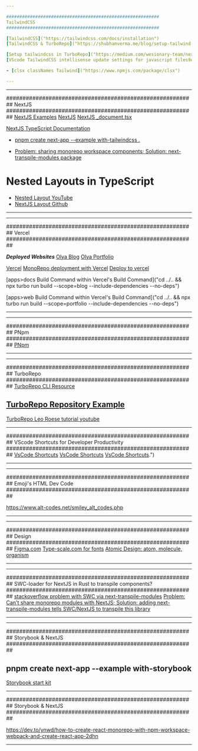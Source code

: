 ```yaml
---

##########################################################
TailwindCSS
##########################################################

[TailwindCSS]("https://tailwindcss.com/docs/installation")
[TailwindCSS & TurboRepo]("https://shubhamverma.me/blog/setup-tailwind-css-with-turborepo")

[Setup tailwindcss in TurboRepo]("https://medium.com/wesionary-team/next-js-in-turborepo-with-chakra-ui-tailwindcss-6671e6cf730d")
[VScode TailwindCSS intellisense update settings for javascript files9ol.]("https://dev.to/papaponmx/how-to-enable-tailwind-intellisense-on-tsx-files-230b")

- [clsx classNames Tailwind]("https://www.npmjs.com/package/clsx")

---
```


---

##########################################################
NextJS
##########################################################
[NextJS Examples]("https://nextjs.org/examples")
[NextJS]("https://nextjs.org/docs/getting-started")
[NextJS \_document.tsx]("https://nextjs.org/docs/advanced-features/custom-document")

[NextJS TypeScript Documentation]("https://nextjs.org/docs/basic-features/typescript#custom-app")

- [pnpm create next-app --example with-tailwindcss .]("https://github.com/vercel/next.js/tree/canary/examples/with-tailwindcss")

- [Problem: sharing monorepo workspace components; Solution: next-transpile-modules package]("https://dailydevsblog.com/troubleshoot/resolved-turborepo-library-consuming-another-library-you-may-need-an-appropriate-loader-to-handle-this-file-type-189221/")

# Nested Layouts in TypeScript

- [Nested Layout YouTube]("https://www.youtube.com/watch?v=WOeLxL2DF3E")
- [NextJS Layout Github]("https://github.com/brookslybrand/next-nested-layouts")

---

---

##########################################################
Vercel
##########################################################

**_Deployed Websites_**
[Olya Blog]("https://olya-blog.vercel.app/")
[Olya Portfolio]("https://olya-portfolio.vercel.app/")

[Vercel]("https://vercel.com/docs/concepts/monorepos/turborepo")
[MonoRepo deployment with Vercel]("https://vercel.com/blog/monorepos")
[Deploy to vercel]("https://www.youtube.com/watch?v=_sB2E1XnzOY")

[apps>docs Build Command within Vercel's Build Command]("cd ../.. && npx turbo run build --scope=blog --include-dependencies --no-deps")

[apps>web Build Command within Vercel's Build Command]("cd ../.. && npx turbo run build --scope=portfolio --include-dependencies --no-deps")

---

---

##########################################################
PNpm
##########################################################
[PNpm]("https://pnpm.io/workspaces")

---

---

##########################################################
TurboRepo
##########################################################
[TurboRepo CLI Resource]("https://turborepo.org/docs/reference/command-line-reference")

## [TurboRepo Repository Example]("https://github.com/mnismt/turborepo-pnpm-example/blob/main/package.json")

[TurboRepo Leo Roese tutorial youtube]("https://www.youtube.com/watch?v=YQLw5kJ1yrQ")

---

##########################################################
VScode Shortcuts for Developer Productivity
##########################################################
[VsCode Shortcuts]("https://code.visualstudio.com/docs/editor/codebasics#:~:text=VS%20Code%20supports%20multiple%20cursors,insert%20cursors%20below%20or%20above.")
[VsCode Shortcuts]("https://owenconti.com/posts/5-keyboard-shortcuts-to-navigate-your-code-faster")
[VsCode Shortcuts]("https://blog.logrocket.com/learn-these-keyboard-shortcuts-to-become-a-vs-code-ninja/#:~:text=You%20can%20switch%20between%20views,page%20up%20%2F%20page%20down%20).")

---

---

##########################################################
Emoji's HTML Dev Code
##########################################################

https://www.alt-codes.net/smiley_alt_codes.php

---

---

##########################################################
Design
##########################################################
[Figma.com]("https://www.figma.com/")
[Type-scale.com for fonts]("https://type-scale.com/")
[Atomic Design: atom, molecule, organism]("")

---

---

##########################################################
SWC-loader for NextJS in Rust to transpile components?
##########################################################
[stackoverflow problem with SWC via next-transpile-modules]("https://stackoverflow.com/questions/70635365/how-to-transpile-node-modules-with-turborepo-and-swc")
[Problem: Can't share monorepo modules with NextJS; Solution: adding next-transpile-modules tells SWC/NextJS to transpile this library]("https://dailydevsblog.com/troubleshoot/resolved-turborepo-library-consuming-another-library-you-may-need-an-appropriate-loader-to-handle-this-file-type-189221/")

---

---

##########################################################
Storybook & NextJS
##########################################################

## pnpm create next-app --example with-storybook

[Storybook start kit]("https://github.com/vercel/next.js/tree/canary/examples/with-storybook-styled-jsx-scss")

---

##########################################################
Storybook & NextJS
##########################################################

https://dev.to/ynwd/how-to-create-react-monorepo-with-npm-workspace-webpack-and-create-react-app-2dhn

---
